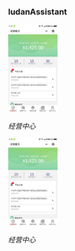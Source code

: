 <h3>ludanAssistant</h3>

<p align="left">
    <img src="https://github.com/sdh964230675/web-ui/blob/master/%E7%BB%8F%E8%90%A5%E6%A6%82%E5%86%B5.jpg" alt="Sample"  width="20%" height="20%">
    <p align="left">
        <em>经营中心</em>
    </p>
</p>

<p align="left">
    <img src="https://github.com/sdh964230675/web-ui/blob/master/%E7%BB%8F%E8%90%A5%E6%A6%82%E5%86%B5.jpg" alt="Sample"  width="20%" height="20%">
    <p align="left">
        <em>经营中心</em>
    </p>
</p>
